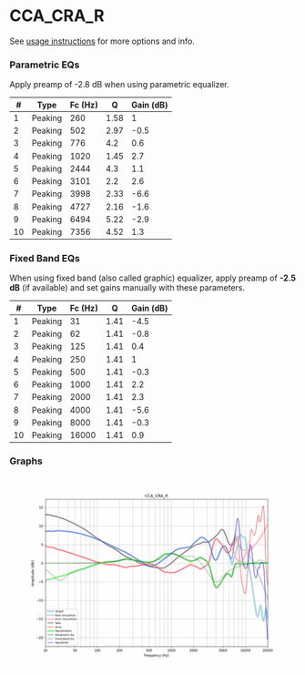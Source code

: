 # CCA_CRA_R
See [usage instructions](https://github.com/jaakkopasanen/AutoEq#usage) for more options and info.

### Parametric EQs
Apply preamp of -2.8 dB when using parametric equalizer.

|   # | Type    |   Fc (Hz) |    Q |   Gain (dB) |
|-----|---------|-----------|------|-------------|
|   1 | Peaking |       260 | 1.58 |         1   |
|   2 | Peaking |       502 | 2.97 |        -0.5 |
|   3 | Peaking |       776 | 4.2  |         0.6 |
|   4 | Peaking |      1020 | 1.45 |         2.7 |
|   5 | Peaking |      2444 | 4.3  |         1.1 |
|   6 | Peaking |      3101 | 2.2  |         2.6 |
|   7 | Peaking |      3998 | 2.33 |        -6.6 |
|   8 | Peaking |      4727 | 2.16 |        -1.6 |
|   9 | Peaking |      6494 | 5.22 |        -2.9 |
|  10 | Peaking |      7356 | 4.52 |         1.3 |

### Fixed Band EQs
When using fixed band (also called graphic) equalizer, apply preamp of **-2.5 dB** (if available) and set gains manually with these parameters.

|   # | Type    |   Fc (Hz) |    Q |   Gain (dB) |
|-----|---------|-----------|------|-------------|
|   1 | Peaking |        31 | 1.41 |        -4.5 |
|   2 | Peaking |        62 | 1.41 |        -0.8 |
|   3 | Peaking |       125 | 1.41 |         0.4 |
|   4 | Peaking |       250 | 1.41 |         1   |
|   5 | Peaking |       500 | 1.41 |        -0.3 |
|   6 | Peaking |      1000 | 1.41 |         2.2 |
|   7 | Peaking |      2000 | 1.41 |         2.3 |
|   8 | Peaking |      4000 | 1.41 |        -5.6 |
|   9 | Peaking |      8000 | 1.41 |        -0.3 |
|  10 | Peaking |     16000 | 1.41 |         0.9 |

### Graphs
![](./CCA_CRA_R.png)
